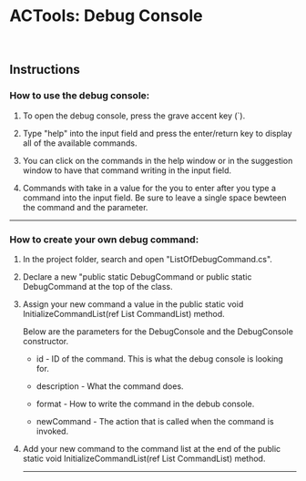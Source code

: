 # ACTools: Debug Console
<br>

## Instructions
### How to use the debug console:
<ol>
	<li>
		<p>To open the debug console, press the grave accent key (`).</p>
	</li>
	<li>
		<p>Type "help" into the input field and press the enter/return key to display all of the available commands.</p>
	</li>
	<li>
		<p>You can click on the commands in the help window or in the suggestion window to have that command writing in the input field.</p>
	</li>
	<li>
		<p>Commands with <i><parameter></i> take in a value for the you to enter after you type a command into the input field. 
		Be sure to leave a single space bewteen the command and the parameter.</p>
	</li>
</ol>
<hr/>

### How to create your own debug command:
<ol>
	<li>
		<p>In the project folder, search and open "ListOfDebugCommand.cs".</p>
	</li>
	<li>
		<p>Declare a new "public static DebugCommand or public static DebugCommand<T1> at the top of the class.</p>
	</li>
	<li>
		<p>Assign your new command a value in the public static void InitializeCommandList(ref List<object> CommandList) method.</p>
		<p>Below are the parameters for the DebugConsole and the DebugConsole<T1> constructor.</p>
		<ul>
			<li>
				<p>id - ID of the command. This is what the debug console is looking for.</p>
			</il>
			<li>
				<p>description - What the command does.</p>
			</il>
			<li>
				<p>format - How to write the command in the debub console.</p>
			</il>
			<li>
				<p>newCommand - The action that is called when the command is invoked.</p>
			</il>
		</ul>
	</li>
	<li>
		<p>Add your new command to the command list at the end of the public static void InitializeCommandList(ref List<object> CommandList) method.</p>
	</li>
</ol>
<hr/>
